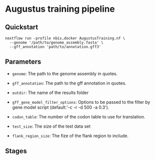 # Augustus training pipeline

## Quickstart

```
nextflow run -profile nbis,docker AugustusTraining.nf \
  --genome '/path/to/genome_assembly.fasta' \
  --gff_annotation 'path/to/annotation.gff3'
```

## Parameters

* `genome`: The path to the genome assembly in quotes.
* `gff_annotation`: The path to the gff annotation in quotes.
* `outdir`: The name of the results folder

* `gff_gene_model_filter_options`: Options to be passed to the filter by gene model script (default:'-c -r -d 500 -a 0.3').

* `codon_table`: The number of the codon table to use for translation.

* `test_size`: The size of the test data set
* `flank_region_size`: The fize of the flank region to include. 

## Stages


